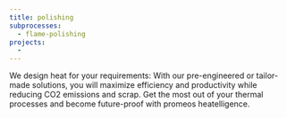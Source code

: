 ```yaml
---
title: polishing
subprocesses:
  - flame-polishing
projects:
  - 
---
```


We design heat for your requirements: With our pre-engineered or tailor-made solutions, you will maximize efficiency and productivity while reducing CO2 emissions and scrap. Get the most out of your thermal processes and become future-proof with promeos heatelligence.

